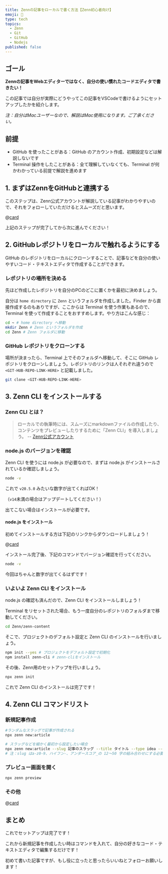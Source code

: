 ```yaml
---
title: Zennの記事をローカルで書く方法【Zenn初心者向け】
emoji: 🔰
type: tech
topics:
  - Zenn
  - Git
  - GitHub
  - Nodejs
published: false
---
```

## ゴール

**Zennの記事をWebエディターではなく、自分の使い慣れたコードエディタで書きたい！**

この記事では自分が実際にどうやってこの記事をVSCodeで書けるようにセットアップしたかを紹介します。

*注：自分はMacユーザーなので、解説はMac使用になります。ご了承ください。*

## 前提

- GitHub を使ったことがある：GitHub のアカウント作成、初期設定などは解説しないです
- Terminal 操作をしたことがある：全て理解していなくても、Terminal が何かわかっている前提で解説を進めます

## 1. まずはZennをGitHubと連携する

このステップは、Zenn公式アカウントが解説している記事がわかりやすいので、それをフォローしていただけるとスムーズだと思います。

@[card](https://zenn.dev/zenn/articles/connect-to-github)

上記のステップが完了してから次に進んでください！

## 2. GitHubレポジトリをローカルで触れるようにする

GitHub のレポジトリをローカルにクローンすることで、記事などを自分の使いやすいコード・テキストエディタで作成することができます。

### レポジトリの場所を決める

先ほど作成したレポジトリを自分のPCのどこに置くかを最初に決めましょう。

自分は `home directory` に `Zenn` というフォルダを作成しました。Finder から直接作成するのもありですが、ここからは Terminal を使う作業もあるので、Terminal を使って作成することをおすすめします。やり方はこんな感じ：

```bash
cd ~ # home directory へ移動
mkdir Zenn # Zenn というフォルダを作成
cd Zenn # Zenn フォルダに移動
```

### GitHub レポジトリをクローンする

場所が決まったら、Terminal 上でそのフォルダへ移動して、そこに GitHub レポジトリをクローンしましょう。レポジトリのリンクは人それぞれ違うので `<GIT-HUB-REPO-LINK-HERE>` と記載しました。

```bash
git clone <GIT-HUB-REPO-LINK-HERE>
```

## 3. Zenn CLI をインストールする

### Zenn CLI とは？

> ローカルでの執筆時には、スムーズにmarkdownファイルの作成したり、コンテンツをプレビューしたりするために「Zenn CLI」を導入しましょう。
> -- [Zenn公式アカウント](https://zenn.dev/zenn/articles/install-zenn-cli)

### node.js のバージョンを確認

Zenn CLI を使うには node.js が必要なので、まずは node.js がインストールされているか確認しましょう。

```bash
node -v
```

これで `v20.5.0` みたいな数字が出てくればOK！

（`v14`未満の場合はアップデートしてください！）

出てこない場合はインストールが必要です。
#### node.js をインストール

初めてインストールする方は下記のリンクからダウンロードしましょう！

@[card](https://nodejs.org/en/)


インストール完了後、下記のコマンドでバージョン確認を行ってください。

```bash
node -v
```

今回はちゃんと数字が出てくるはずです！

### いよいよ Zenn CLI をインストール

node.js の確認も済んだので、Zenn CLI をインストールしましょう！

Terminal をリセットされた場合、もう一度自分のレポジトリのフォルダまで移動してください。

```bash
cd Zenn/zenn-content
```

そこで、プロジェクトのデフォルト設定と Zenn CLI のインストールを行いましょう。

```bash
npm init --yes # プロジェクトをデフォルト設定で初期化
npm install zenn-cli # zenn-cliをインストール
```

その後、Zenn用のセットアップを行いましょう。

```bash
npx zenn init
```

これで Zenn CLI のインストールは完了です！

## 4. Zenn CLI コマンドリスト

### 新規記事作成
```bash
#ランダムなスラッグで記事が作成される
npx zenn new:article

# スラッグなどを細かく最初から設定したい場合
npx zenn new:article --slug 記事のスラッグ --title タイトル --type idea --emoji ✨
# 注：slug はa-z0-9、ハイフン-、アンダースコア_の 12〜50 字の組み合わせにする必要があります
```

### プレビュー画面を開く

```bash
npx zenn preview
```

### その他

@[card](https://zenn.dev/zenn/articles/zenn-cli-guide)

## まとめ

これでセットアップは完了です！

これから新規記事を作成したい時はコマンドを入れて、自分の好きなコード・テキストエディタで編集するだけです！

初めて書いた記事ですが、もし役に立ったと思ったらいいねとフォローお願いします！